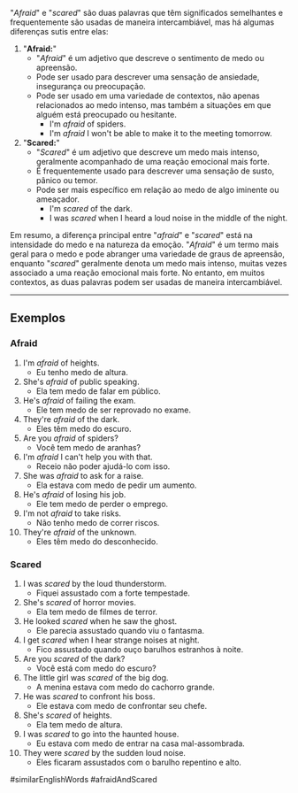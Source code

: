 "*Afraid*" e "*scared*" são duas palavras que têm significados semelhantes e frequentemente são usadas de maneira intercambiável, mas há algumas diferenças sutis entre elas:

1. "**Afraid:**"
	- "*Afraid*" é um adjetivo que descreve o sentimento de medo ou apreensão.
	- Pode ser usado para descrever uma sensação de ansiedade, insegurança ou preocupação.
	- Pode ser usado em uma variedade de contextos, não apenas relacionados ao medo intenso, mas também a situações em que alguém está preocupado ou hesitante.
		- I'm *afraid* of spiders.
		- I'm *afraid* I won't be able to make it to the meeting tomorrow.
2. "**Scared:**"
	- "*Scared*" é um adjetivo que descreve um medo mais intenso, geralmente acompanhado de uma reação emocional mais forte.
	- É frequentemente usado para descrever uma sensação de susto, pânico ou temor.
	- Pode ser mais específico em relação ao medo de algo iminente ou ameaçador.
		- I'm *scared* of the dark.
		- I was *scared* when I heard a loud noise in the middle of the night.

Em resumo, a diferença principal entre "*afraid*" e "*scared*" está na intensidade do medo e na natureza da emoção. "*Afraid*" é um termo mais geral para o medo e pode abranger uma variedade de graus de apreensão, enquanto "*scared*" geralmente denota um medo mais intenso, muitas vezes associado a uma reação emocional mais forte. No entanto, em muitos contextos, as duas palavras podem ser usadas de maneira intercambiável.

---

## Exemplos

### Afraid

1. I'm *afraid* of heights.
	- Eu tenho medo de altura.
2. She's *afraid* of public speaking.
	- Ela tem medo de falar em público.
3. He's *afraid* of failing the exam.
	- Ele tem medo de ser reprovado no exame.
4. They're *afraid* of the dark.
	- Eles têm medo do escuro.
5. Are you *afraid* of spiders?
	- Você tem medo de aranhas?
6. I'm *afraid* I can't help you with that.
	- Receio não poder ajudá-lo com isso.
7. She was *afraid* to ask for a raise.
	- Ela estava com medo de pedir um aumento.
8. He's *afraid* of losing his job.
	- Ele tem medo de perder o emprego.
9. I'm not *afraid* to take risks.
	- Não tenho medo de correr riscos.
10. They're *afraid* of the unknown.
	- Eles têm medo do desconhecido.

### Scared

1. I was *scared* by the loud thunderstorm.
	- Fiquei assustado com a forte tempestade.
2. She's *scared* of horror movies.
	- Ela tem medo de filmes de terror.
3. He looked *scared* when he saw the ghost.
	- Ele parecia assustado quando viu o fantasma.
4. I get *scared* when I hear strange noises at night.
	- Fico assustado quando ouço barulhos estranhos à noite.
5. Are you *scared* of the dark?
	- Você está com medo do escuro?
6. The little girl was *scared* of the big dog.
	- A menina estava com medo do cachorro grande.
7. He was *scared* to confront his boss.
	- Ele estava com medo de confrontar seu chefe.
8. She's *scared* of heights.
	- Ela tem medo de altura.
9. I was *scared* to go into the haunted house.
	- Eu estava com medo de entrar na casa mal-assombrada.
10. They were *scared* by the sudden loud noise.
	- Eles ficaram assustados com o barulho repentino e alto.

#similarEnglishWords 
#afraidAndScared
